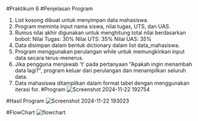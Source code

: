 #Praktikum 6
#Penjelasan Program


1. List kosong dibuat untuk menyimpan data mahasiswa.
2. Program meminta input nama siswa, nilai tugas, UTS, dan UAS.
3. Rumus nilai akhir digunakan untuk menghitung total nilai berdasarkan bobot:
Nilai Tugas: 30%
Nilai UTS: 35%
Nilai UAS: 35%
4. Data disimpan dalam bentuk dictionary dalam list data_mahasiswa.
5. Program menggunakan perulangan while untuk memungkinkan input data secara terus-menerus.
6. Jika pengguna menjawab 't' pada pertanyaan "Apakah ingin menambah data lagi?", program keluar dari perulangan dan menampilkan seluruh data.
7. Data mahasiswa ditampilkan dalam format tabel dengan menggunakan iterasi for.
#Program
![Screenshot 2024-11-22 192754](https://github.com/user-attachments/assets/05107313-cd3e-4ab9-8858-b2f4a3fac0dd)

#Hasil Program
![Screenshot 2024-11-22 193023](https://github.com/user-attachments/assets/1b118273-00c1-491b-ac7c-b607a29cd4c8)

#FlowChart
![flowchart](https://github.com/user-attachments/assets/274cf546-9532-43a2-aa28-91f9ca6b796d)

